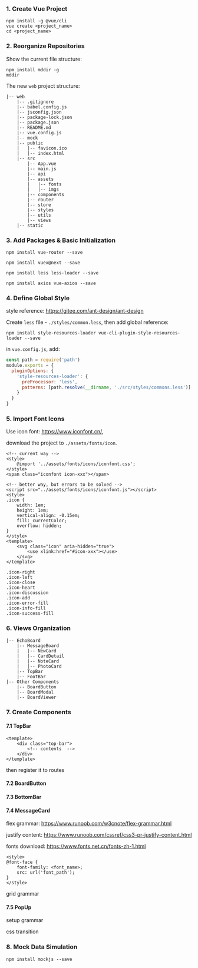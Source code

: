 ### 1. Create Vue Project

``` shell
npm install -g @vue/cli
vue create <project_name>
cd <project_name>
```
### 2. Reorganize Repositories
Show the current file structure:
``` shell
npm install mddir -g
mddir
```
The new `web` project structure:

``` 
|-- web
    |-- .gitignore
    |-- babel.config.js
    |-- jsconfig.json
    |-- package-lock.json
    |-- package.json
    |-- README.md
    |-- vue.config.js
    |-- mock
    |-- public
    |   |-- favicon.ico
    |   |-- index.html
    |-- src
        |-- App.vue
        |-- main.js
        |-- api
        |-- assets
        |   |-- fonts
        |   |-- imgs
        |-- components
        |-- router
        |-- store
        |-- styles
        |-- utils
        |-- views
    |-- static
```
### 3. Add Packages & Basic Initialization
``` shell
npm install vue-router --save
```

```shell
npm install vuex@next --save
```

```shell
npm install less less-loader --save
```

```shell
npm install axios vue-axios --save
```

### 4. Define Global Style

style reference: https://gitee.com/ant-design/ant-design

Create `less` file - `./styles/common.less`, then add global reference:

```shell
npm install style-resources-loader vue-cli-plugin-style-resources-loader --save
```

in `vue.config.js`, add:

```js
const path = require('path')
module.exports = {
  pluginOptions: {
    'style-resources-loader': {
      preProcessor: 'less',
      patterns: [path.resolve(__dirname, './src/styles/commons.less')]
    }
  }
}
```

### 5. Import Font Icons

Use icon font: https://www.iconfont.cn/,

download the project to `./assets/fonts/icon`.

```vue
<!-- current way -->
<style>
    @import '../assets/fonts/icons/iconfont.css';
</style>
<span class="iconfont icon-xxx"></span>

<!-- better way, but errors to be solved -->
<script src="../assets/fonts/icons/iconfont.js"></script>
<style>
.icon {
    width: 1em;
    height: 1em;
    vertical-align: -0.15em;
    fill: currentColor;
    overflow: hidden;
}
</style>
<template>
    <svg class="icon" aria-hidden="true">
    	<use xlink:href="#icon-xxx"></use>
	</svg>
</template>
```

```
.icon-right
.icon-left
.icon-close
.icon-heart
.icon-discussion
.icon-add
.icon-error-fill
.icon-info-fill
.icon-success-fill
```

### 6. Views Organization

```
|-- EchoBoard
    |-- MessageBoard
    |   |-- NewCard
    |   |-- CardDetail
    |   |-- NoteCard
    |   |-- PhotoCard
    |-- TopBar
    |-- FootBar
|-- Other Components
	|-- BoardButton
	|-- BoardModal
	|-- BoardViewer
```

### 7. Create Components

#### 7.1 TopBar

```vue
<template>
    <div class="top-bar">
        <!-- contents  -->
    </div>
</template>
```

then register it to routes

#### 7.2 BoardButton



#### 7.3 BottomBar



#### 7.4 MessageCard

flex grammar: https://www.runoob.com/w3cnote/flex-grammar.html

justify content: https://www.runoob.com/cssref/css3-pr-justify-content.html

fonts download: https://www.fonts.net.cn/fonts-zh-1.html

```less
<style>
@font-face {
    font-family: <font_name>;
    src: url('font_path');
}
</style>
```

grid grammar

#### 7.5 PopUp

setup grammar

css transition

### 8. Mock Data Simulation

```shell
npm install mockjs --save
```
